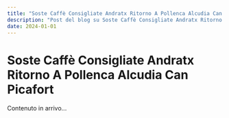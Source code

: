 ```yaml
---
title: "Soste Caffè Consigliate Andratx Ritorno A Pollenca Alcudia Can Picafort"
description: "Post del blog su Soste Caffè Consigliate Andratx Ritorno A Pollenca Alcudia Can Picafort"
date: 2024-01-01
---
```


# Soste Caffè Consigliate Andratx Ritorno A Pollenca Alcudia Can Picafort

Contenuto in arrivo...
